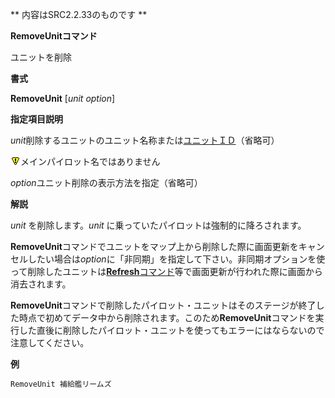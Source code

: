 ** 内容はSRC2.2.33のものです **

**RemoveUnitコマンド**

ユニットを削除

**書式**

**RemoveUnit** [*unit option*]

**指定項目説明**

*unit*削除するユニットのユニット名称または[ユニットＩＤ](ユニットＩＤ.md)（省略可）

![](../images/bm0.gif)メインパイロット名ではありません

*option*ユニット削除の表示方法を指定（省略可）

**解説**

*unit* を削除します。*unit* に乗っていたパイロットは強制的に降ろされます。

**RemoveUnit**コマンドでユニットをマップ上から削除した際に画面更新をキャンセルしたい場合は*option*に「非同期」を指定して下さい。非同期オプションを使って削除したユニットは[**Refresh**コマンド](Refreshコマンド.md)等で画面更新が行われた際に画面から消去されます。

**RemoveUnit**コマンドで削除したパイロット・ユニットはそのステージが終了した時点で初めてデータ中から削除されます。このため**RemoveUnit**コマンドを実行した直後に削除したパイロット・ユニットを使ってもエラーにはならないので注意してください。

**例**
```sh
RemoveUnit 補給艦リームズ
```

